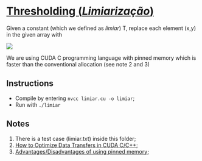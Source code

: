 # [Thresholding (*Limiarização*)](https://en.wikipedia.org/wiki/Thresholding_(image_processing))
Given a constant (which we defined as *limiar*) T, replace each element (x,y) in the given array with 

![](https://i.imgur.com/42ffqgU.png)

We are using CUDA C programming language with pinned memory which is faster than the conventional allocation (see note 2 and 3)

## Instructions
- Compile by entering `nvcc limiar.cu -o limiar`;
- Run with `./limiar`

## Notes
1. There is a test case (limiar.txt) inside this folder;
2. [How to Optimize Data Transfers in CUDA C/C++](https://developer.nvidia.com/blog/how-optimize-data-transfers-cuda-cc/);
3. [Advantages/Disadvantages of using pinned memory](https://forums.developer.nvidia.com/t/advantages-disadvantages-of-using-pinned-memory/34422);